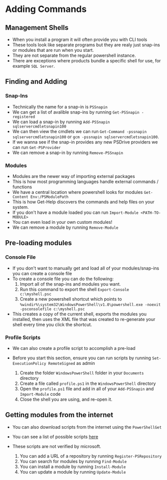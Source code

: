 # Adding Commands

## Management Shells

- When you install a program it will often provide you with CLI tools
- These tools look like separate programs but they are realy just snap-ins or modules
    that are run when you start.
- They are not separate from the regular powershell instance.
- There are exceptions where products bundle a specific shell for use, for example
    `SQL Server`.

## Finding and Adding 
### Snap-Ins

- Technically the name for a snap-in is `PSSnapin`
- We can get a list of avalible snap-ins by running `Get-PSSnapin -registered`
- We can load a snap-in by running `Add-PSSnapin sqlservercmdletsnapin100`
- We can then view the cmdlets we can run `Get-Command -pssnapin sqlservercmdletsnapin100` 
    or `gcm -pssnapin sqlservercmdletsnapin100`.
- If we wanna see if the snap-in provides any new PSDrive providers we can run 
    `Get-PSProvider` 
- We can remove a snap-in by running `Remove-PSSnapin`

### Modules

- Modules are the newer way of importing external packages
- This is how most programming languages handle external commands / functions
- We have a central location where powershell looks for modules `Get-Content Env:/PSModulePath`
- This is how Get-Help discovers the commands and help files on your system.
- If you don't have a module loaded you can run `Import-Module <PATH-TO-MODULE>`
- You can even load in your own custom modules!
- We can remove a module by running `Remove-Module`

## Pre-loading modules

### Console File

- If you don't want to manually get and load all of your modules/snap-ins you can create a console file
- To create a console file you can do the following:
    1. Import all of the snap-ins and modules you want.
    2. Run this command to export the shell `Export-Console c:\myshell.psc`
    3. Create a new powershell shortcut which points to `%windir%\system32\WindowsPowerShell\v1.0\powershell.exe -noexit -psconsolefile c:\myshell.psc`
- This creates a copy of the current shell, exports the modules you installed, then uses the XML 
    file that was created to re-generate your shell every time you click the shortcut. 

### Profile Scripts

- We can also create a profile script to accomplish a pre-load
- Before you start this section, ensure you can run scripts by running `Set-ExecutionPolicy RemoteSigned`
    as admin

    1. Create the folder `WindowsPowerShell` folder in your `Documents` directory
    2. Create a file called `profile.ps1` in the `WindowsPowerShell` directory
    3. Open the `profile.ps1` file and add in all of your `Add-PSSnapin` and `Import-Module` code 
    4. Close the shell you are using, and re-open it.

## Getting modules from the internet

- You can also download scripts from the internet using the `PowerShellGet`
- You can see a list of possible scripts [here](http://powershellgallery.com)
- These scripts are not verified by microsoft.

    1. You can add a URL of a repository by running `Register-PSRepository`
    2. You can search for modules by running `Find-Module`
    3. You can install a module by running `Install-Module`
    4. You can update a module by running `Update-Module`

